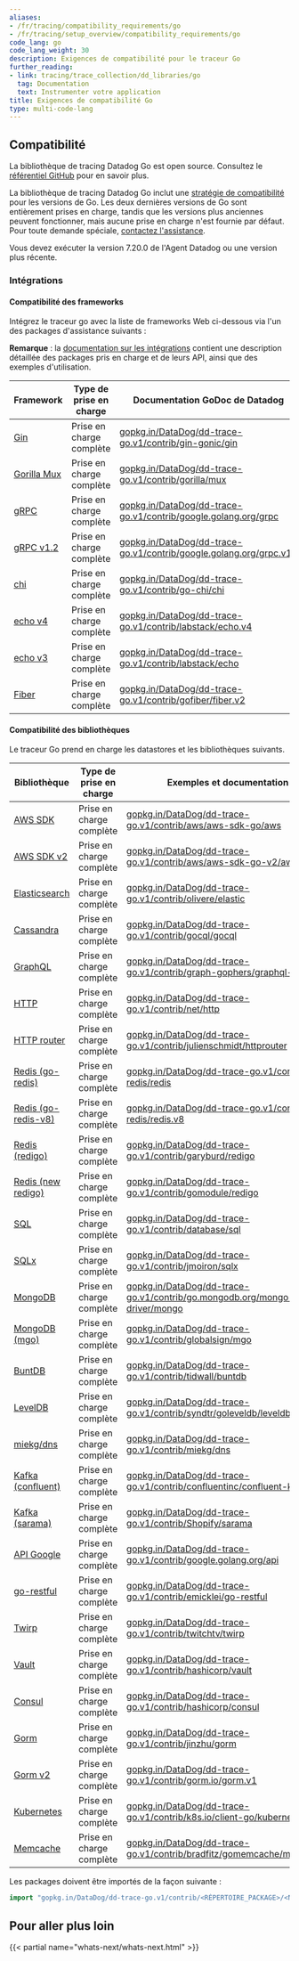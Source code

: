 ```yaml
---
aliases:
- /fr/tracing/compatibility_requirements/go
- /fr/tracing/setup_overview/compatibility_requirements/go
code_lang: go
code_lang_weight: 30
description: Exigences de compatibilité pour le traceur Go
further_reading:
- link: tracing/trace_collection/dd_libraries/go
  tag: Documentation
  text: Instrumenter votre application
title: Exigences de compatibilité Go
type: multi-code-lang
---
```


## Compatibilité

La bibliothèque de tracing Datadog Go est open source. Consultez le [référentiel GitHub][1] pour en savoir plus.

La bibliothèque de tracing Datadog Go inclut une [stratégie de compatibilité][2] pour les versions de Go. Les deux dernières versions de Go sont entièrement prises en charge, tandis que les versions plus anciennes peuvent fonctionner, mais aucune prise en charge n'est fournie par défaut. Pour toute demande spéciale, [contactez l'assistance][4].

Vous devez exécuter la version 7.20.0 de l'Agent Datadog ou une version plus récente.

### Intégrations

#### Compatibilité des frameworks

Intégrez le traceur go avec la liste de frameworks Web ci-dessous via l'un des packages d'assistance suivants :

**Remarque** : la [documentation sur les intégrations][5] contient une description détaillée des packages pris en charge et de leurs API, ainsi que des exemples d'utilisation.

| Framework         | Type de prise en charge    | Documentation GoDoc de Datadog                                              |
|-------------------|-----------------|--------------------------------------------------------------------------|
| [Gin][6]          | Prise en charge complète | [gopkg.in/DataDog/dd-trace-go.v1/contrib/gin-gonic/gin][7]               |
| [Gorilla Mux][8] | Prise en charge complète | [gopkg.in/DataDog/dd-trace-go.v1/contrib/gorilla/mux][9]                |
| [gRPC][10]        | Prise en charge complète | [gopkg.in/DataDog/dd-trace-go.v1/contrib/google.golang.org/grpc][11]     |
| [gRPC v1.2][10]   | Prise en charge complète | [gopkg.in/DataDog/dd-trace-go.v1/contrib/google.golang.org/grpc.v12][12] |
| [chi][13]         | Prise en charge complète | [gopkg.in/DataDog/dd-trace-go.v1/contrib/go-chi/chi][14] |
| [echo v4][15]     | Prise en charge complète | [gopkg.in/DataDog/dd-trace-go.v1/contrib/labstack/echo.v4][16]           |
| [echo v3][15]     | Prise en charge complète | [gopkg.in/DataDog/dd-trace-go.v1/contrib/labstack/echo][17]              |
| [Fiber][18]     | Prise en charge complète | [gopkg.in/DataDog/dd-trace-go.v1/contrib/gofiber/fiber.v2][19]              |

#### Compatibilité des bibliothèques

Le traceur Go prend en charge les datastores et les bibliothèques suivants.

| Bibliothèque                 | Type de prise en charge    | Exemples et documentation                                                      |
|-------------------------|-----------------|---------------------------------------------------------------------------------|
| [AWS SDK][20]           | Prise en charge complète | [gopkg.in/DataDog/dd-trace-go.v1/contrib/aws/aws-sdk-go/aws][21]                |
| [AWS SDK v2][75]        | Prise en charge complète | [gopkg.in/DataDog/dd-trace-go.v1/contrib/aws/aws-sdk-go-v2/aws][76]                |
| [Elasticsearch][22]     | Prise en charge complète | [gopkg.in/DataDog/dd-trace-go.v1/contrib/olivere/elastic][23]                   |
| [Cassandra][24]         | Prise en charge complète | [gopkg.in/DataDog/dd-trace-go.v1/contrib/gocql/gocql][25]                       |
| [GraphQL][26]           | Prise en charge complète | [gopkg.in/DataDog/dd-trace-go.v1/contrib/graph-gophers/graphql-go][27]          |
| [HTTP][28]              | Prise en charge complète | [gopkg.in/DataDog/dd-trace-go.v1/contrib/net/http][29]                          |
| [HTTP router][30]       | Prise en charge complète | [gopkg.in/DataDog/dd-trace-go.v1/contrib/julienschmidt/httprouter][31]          |
| [Redis (go-redis)][32]  | Prise en charge complète | [gopkg.in/DataDog/dd-trace-go.v1/contrib/go-redis/redis][33]                    |
| [Redis (go-redis-v8)][34]| Prise en charge complète | [gopkg.in/DataDog/dd-trace-go.v1/contrib/go-redis/redis.v8][35]                |
| [Redis (redigo)][36]    | Prise en charge complète | [gopkg.in/DataDog/dd-trace-go.v1/contrib/garyburd/redigo][37]                   |
| [Redis (new redigo)][38]| Prise en charge complète | [gopkg.in/DataDog/dd-trace-go.v1/contrib/gomodule/redigo][39]                   |
| [SQL][40]               | Prise en charge complète | [gopkg.in/DataDog/dd-trace-go.v1/contrib/database/sql][41]                      |
| [SQLx][42]              | Prise en charge complète | [gopkg.in/DataDog/dd-trace-go.v1/contrib/jmoiron/sqlx][43]                      |
| [MongoDB][44]           | Prise en charge complète | [gopkg.in/DataDog/dd-trace-go.v1/contrib/go.mongodb.org/mongo-driver/mongo][45] |
| [MongoDB (mgo)][73]      | Prise en charge complète | [gopkg.in/DataDog/dd-trace-go.v1/contrib/globalsign/mgo][46]                    |
| [BuntDB][47]            | Prise en charge complète | [gopkg.in/DataDog/dd-trace-go.v1/contrib/tidwall/buntdb][48]                    |
| [LevelDB][49]           | Prise en charge complète | [gopkg.in/DataDog/dd-trace-go.v1/contrib/syndtr/goleveldb/leveldb][50]          |
| [miekg/dns][51]         | Prise en charge complète | [gopkg.in/DataDog/dd-trace-go.v1/contrib/miekg/dns][52]                         |
| [Kafka (confluent)][53] | Prise en charge complète | [gopkg.in/DataDog/dd-trace-go.v1/contrib/confluentinc/confluent-kafka-go][54]   |
| [Kafka (sarama)][55]    | Prise en charge complète | [gopkg.in/DataDog/dd-trace-go.v1/contrib/Shopify/sarama][56]                    |
| [API Google][57]        | Prise en charge complète | [gopkg.in/DataDog/dd-trace-go.v1/contrib/google.golang.org/api][58]             |
| [go-restful][59]        | Prise en charge complète | [gopkg.in/DataDog/dd-trace-go.v1/contrib/emicklei/go-restful][60]               |
| [Twirp][61]             | Prise en charge complète | [gopkg.in/DataDog/dd-trace-go.v1/contrib/twitchtv/twirp][62]                    |
| [Vault][63]             | Prise en charge complète | [gopkg.in/DataDog/dd-trace-go.v1/contrib/hashicorp/vault][64]                   |
| [Consul][65]            | Prise en charge complète | [gopkg.in/DataDog/dd-trace-go.v1/contrib/hashicorp/consul][66]                  |
| [Gorm][67]              | Prise en charge complète | [gopkg.in/DataDog/dd-trace-go.v1/contrib/jinzhu/gorm][68]                       |
| [Gorm v2][69]           | Prise en charge complète | [gopkg.in/DataDog/dd-trace-go.v1/contrib/gorm.io/gorm.v1][70]                   |
| [Kubernetes][71]        | Prise en charge complète | [gopkg.in/DataDog/dd-trace-go.v1/contrib/k8s.io/client-go/kubernetes][72]       |
| [Memcache][73]          | Prise en charge complète | [gopkg.in/DataDog/dd-trace-go.v1/contrib/bradfitz/gomemcache/memcache][74]      |


Les packages doivent être importés de la façon suivante :

```go
import "gopkg.in/DataDog/dd-trace-go.v1/contrib/<RÉPERTOIRE_PACKAGE>/<NOM_PACKAGE>"
```

## Pour aller plus loin

{{< partial name="whats-next/whats-next.html" >}}

[1]: https://github.com/DataDog/dd-trace-go
[2]: https://github.com/DataDog/dd-trace-go#go-support-policy
[4]: https://www.datadoghq.com/support/
[5]: https://pkg.go.dev/gopkg.in/DataDog/dd-trace-go.v1/contrib
[6]: https://gin-gonic.com
[7]: https://pkg.go.dev/gopkg.in/DataDog/dd-trace-go.v1/contrib/gin-gonic/gin
[8]: http://www.gorillatoolkit.org/pkg/mux
[9]: https://pkg.go.dev/gopkg.in/DataDog/dd-trace-go.v1/contrib/gorilla/mux
[10]: https://github.com/grpc/grpc-go
[11]: https://pkg.go.dev/gopkg.in/DataDog/dd-trace-go.v1/contrib/google.golang.org/grpc
[12]: https://pkg.go.dev/gopkg.in/DataDog/dd-trace-go.v1/contrib/google.golang.org/grpc.v12
[13]: https://github.com/go-chi/chi
[14]: https://pkg.go.dev/gopkg.in/DataDog/dd-trace-go.v1/contrib/go-chi/chi
[15]: https://github.com/labstack/echo
[16]: https://pkg.go.dev/gopkg.in/DataDog/dd-trace-go.v1/contrib/labstack/echo.v4
[17]: https://pkg.go.dev/gopkg.in/DataDog/dd-trace-go.v1/contrib/labstack/echo
[18]: https://github.com/gofiber/fiber
[19]: https://pkg.go.dev/gopkg.in/DataDog/dd-trace-go.v1/contrib/gofiber/fiber.v2
[20]: https://aws.amazon.com/sdk-for-go
[21]: https://pkg.go.dev/gopkg.in/DataDog/dd-trace-go.v1/contrib/aws/aws-sdk-go/aws
[22]: https://github.com/olivere/elastic
[23]: https://pkg.go.dev/gopkg.in/DataDog/dd-trace-go.v1/contrib/olivere/elastic
[24]: https://github.com/gocql/gocql
[25]: https://pkg.go.dev/gopkg.in/DataDog/dd-trace-go.v1/contrib/gocql/gocql
[26]: https://github.com/graph-gophers/graphql-go
[27]: https://pkg.go.dev/gopkg.in/DataDog/dd-trace-go.v1/contrib/graph-gophers/graphql-go
[28]: https://golang.org/pkg/net/http
[29]: https://pkg.go.dev/gopkg.in/DataDog/dd-trace-go.v1/contrib/net/http
[30]: https://github.com/julienschmidt/httprouter
[31]: https://pkg.go.dev/gopkg.in/DataDog/dd-trace-go.v1/contrib/julienschmidt/httprouter
[32]: https://github.com/go-redis/redis
[33]: https://pkg.go.dev/gopkg.in/DataDog/dd-trace-go.v1/contrib/go-redis/redis
[34]: https://github.com/go-redis/redis/v8
[35]: https://pkg.go.dev/gopkg.in/DataDog/dd-trace-go.v1/contrib/go-redis/redis.v8
[36]: https://github.com/garyburd/redigo
[37]: https://pkg.go.dev/gopkg.in/DataDog/dd-trace-go.v1/contrib/garyburd/redigo
[38]: https://github.com/gomodule/redigo
[39]: https://pkg.go.dev/gopkg.in/DataDog/dd-trace-go.v1/contrib/gomodule/redigo
[40]: https://golang.org/pkg/database/sql
[41]: https://pkg.go.dev/gopkg.in/DataDog/dd-trace-go.v1/contrib/database/sql
[42]: https://github.com/jmoiron/sqlx
[43]: https://pkg.go.dev/gopkg.in/DataDog/dd-trace-go.v1/contrib/jmoiron/sqlx
[44]: https://github.com/mongodb/mongo-go-driver
[45]: https://pkg.go.dev/gopkg.in/DataDog/dd-trace-go.v1/contrib/go.mongodb.org/mongo-driver/mongo
[46]: https://pkg.go.dev/gopkg.in/DataDog/dd-trace-go.v1/contrib/globalsign/mgo
[47]: https://github.com/tidwall/buntdb
[48]: https://pkg.go.dev/gopkg.in/DataDog/dd-trace-go.v1/contrib/tidwall/buntdb
[49]: https://github.com/syndtr/goleveldb
[50]: https://pkg.go.dev/gopkg.in/DataDog/dd-trace-go.v1/contrib/syndtr/goleveldb/leveldb
[51]: https://github.com/miekg/dns
[52]: https://pkg.go.dev/gopkg.in/DataDog/dd-trace-go.v1/contrib/miekg/dns
[53]: https://github.com/confluentinc/confluent-kafka-go
[54]: https://pkg.go.dev/gopkg.in/DataDog/dd-trace-go.v1/contrib/confluentinc/confluent-kafka-go
[55]: https://github.com/Shopify/sarama
[56]: https://pkg.go.dev/gopkg.in/DataDog/dd-trace-go.v1/contrib/Shopify/sarama
[57]: https://github.com/googleapis/google-api-go-client
[58]: https://pkg.go.dev/gopkg.in/DataDog/dd-trace-go.v1/contrib/google.golang.org/api
[59]: https://github.com/emicklei/go-restful
[60]: https://pkg.go.dev/gopkg.in/DataDog/dd-trace-go.v1/contrib/emicklei/go-restful
[61]: https://github.com/twitchtv/twirp
[62]: https://pkg.go.dev/gopkg.in/DataDog/dd-trace-go.v1/contrib/twitchtv/twirp
[63]: https://github.com/hashicorp/vault
[64]: https://pkg.go.dev/gopkg.in/DataDog/dd-trace-go.v1/contrib/hashicorp/vault
[65]: https://github.com/hashicorp/consul
[66]: https://pkg.go.dev/gopkg.in/DataDog/dd-trace-go.v1/contrib/hashicorp/consul
[67]: https://github.com/jinzhu/gorm
[68]: https://pkg.go.dev/gopkg.in/DataDog/dd-trace-go.v1/contrib/jinzhu/gorm
[69]: https://gorm.io/
[70]: https://gopkg.in/DataDog/dd-trace-go.v1/contrib/gorm.io/gorm.v1
[71]: https://github.com/kubernetes/client-go
[72]: https://pkg.go.dev/gopkg.in/DataDog/dd-trace-go.v1/contrib/k8s.io/client-go/kubernetes
[73]: https://github.com/bradfitz/gomemcache/memcache
[74]: https://pkg.go.dev/gopkg.in/DataDog/dd-trace-go.v1/contrib/bradfitz/gomemcache/memcache
[75]: https://aws.github.io/aws-sdk-go-v2/docs/
[76]: https://pkg.go.dev/gopkg.in/DataDog/dd-trace-go.v1/contrib/aws/aws-sdk-go-v2/aws
